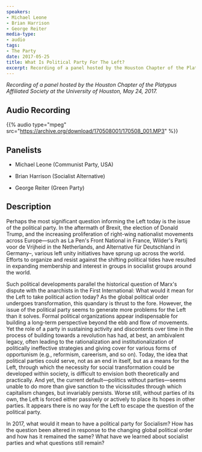 ```yaml
---
speakers:
- Michael Leone
- Brian Harrison
- George Reiter
media-type:
- audio
tags:
- The Party
date: 2017-05-25
title: What Is Political Party For The Left?
excerpt: Recording of a panel hosted by the Houston Chapter of the Platypus Affiliated Society at the University of Houston, May 24, 2017.
---
```


_Recording of a panel hosted by the Houston Chapter of the Platypus Affiliated Society at the University of Houston, May 24, 2017._

## Audio Recording

{{% audio type="mpeg" src="https://archive.org/download/170508001/170508_001.MP3" %}}

## Panelists

- Michael Leone (Communist Party, USA)

- Brian Harrison (Socialist Alternative)

- George Reiter (Green Party)

## Description

Perhaps the most significant question informing the Left today is the issue of the political party. In the aftermath of Brexit, the election of Donald Trump, and the increasing proliferation of right-wing nationalist movements across Europe—such as La Pen's Front National in France, Wilder's Partij voor de Vrijheid in the Netherlands, and Alternative für Deutschland in Germany–, various left unity initiatives have sprung up across the world. Efforts to organize and resist against the shifting political tides have resulted in expanding membership and interest in groups in socialist groups around the world.

Such political developments parallel the historical question of Marx's dispute with the anarchists in the First International: What would it mean for the Left to take political action today? As the global political order undergoes transformation, this quandary is thrust to the fore. However, the issue of the political party seems to generate more problems for the Left than it solves. Formal political organizations appear indispensable for building a long-term perspective beyond the ebb and flow of movements. Yet the role of a party in sustaining activity and discontents over time in the process of building towards a revolution has had, at best, an ambivalent legacy, often leading to the rationalization and institutionalization of politically ineffective strategies and giving cover for various forms of opportunism (e.g., reformism, careerism, and so on). Today, the idea that political parties could serve, not as an end in itself, but as a means for the Left, through which the necessity for social transformation could be developed within society, is difficult to envision both theoretically and practically. And yet, the current default—politics without parties—seems unable to do more than give sanction to the vicissitudes through which capitalism changes, but invariably persists. Worse still, without parties of its own, the Left is forced either passively or actively to place its hopes in other parties. It appears there is no way for the Left to escape the question of the political party.

In 2017, what would it mean to have a political party for Socialism? How has the question been altered in response to the changing global political order and how has it remained the same? What have we learned about socialist parties and what questions still remain?

